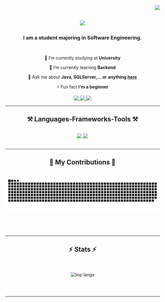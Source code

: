 <img align="right" src="https://visitor-badge.laobi.icu/badge?page_id=nhuxuanviet.nhuxuanviet" />

<h1 align="center">
    <img src="https://readme-typing-svg.herokuapp.com/?font=Righteous&size=35&center=true&vCenter=true&width=500&height=70&duration=4000&lines=Hi+There!+👋+I'm+Xuan+Viet!;" />
</h1>

<h3 align="center">I am a student majoring in Software Engineering.</h3>

<br/>

<div align="center">
 
 🔭 I’m currently studying at **University**
 
 🌱 I’m currently learning **Backend**

💬 Ask me about **Java, SQLServer,... or anything [here](https://github.com/nhuxuanviet)**

⚡ Fun fact **I'm a beginner**

 </div>
 
<div align="center"> 
  <a href="mailto:nhuxuanviet27102004@gmail.com">
    <img src="https://img.shields.io/badge/Gmail-333333?style=for-the-badge&logo=gmail&logoColor=red" />
  </a>
  <a href="https://www.facebook.com/vietvippro.04" target="_blank">
    <img src="https://img.shields.io/badge/Facebook-0077B5?style=for-the-badge&logo=facebook&logoColor=white" target="_blank" />
  </a>
  <a href="https://nhuxuanviet.github.io" target="_blank">
     <img src="https://img.shields.io/badge/Portfolio-FF5722?style=for-the-badge&logo=todoist&logoColor=white" target="_blank" /> <!-- sqlite, safari, google-chrome are other good icon options -->
  </a>
</div>

 <hr/>
 
<h2 align="center">⚒️ Languages-Frameworks-Tools ⚒️</h2>
<br/>
<div align="center">
    <img src="https://skillicons.dev/icons?i=html,css,vscode,github" />
    <img src="https://skillicons.dev/icons?i=javascript,c,java,mysql" /><br>
</div>

<br/>
<hr/>

<div align="center">
  <h2>🐍 My Contributions 🐍</h2>
  <br>
  <img alt="snake eating my contributions" src="https://raw.githubusercontent.com/salesp07/salesp07/output/github-contribution-grid-snake.svg" />
  
  <br/><br/><br/>
</div>

<hr/>

<h2 align="center">⚡ Stats ⚡</h2>
<br>
<div align=center>
<!--   <img width=390 src="https://github-readme-streak-stats-nhuxuanviet.vercel.app/?user=nhuxuanviet&count_private=true&theme=react&border_radius=10" alt="streak stats"/>
  <img width=390 src="https://github-readme-stats-nhuxuanviet.vercel.app/api?username=nhuxuanviet&count_private=true&show_icons=true&theme=react&rank_icon=github&border_radius=10" alt="readme stats" /> -->
  <br/>
  <img width=325 align="center" src="https://github-readme-stats-salesp07.vercel.app/api/top-langs/?username=nhuxuanviet&hide=HTML&langs_count=8&layout=compact&theme=react&border_radius=10&size_weight=0.5&count_weight=0.5&exclude_repo=github-readme-stats" alt="top langs" />
</div>

<br/><br/>

<hr/>

<br/>

<div align="center">
<!-- <a><img height='64' style='border:0px;height:64px;' src='https://storage.ko-fi.com/cdn/kofi1.png?v=3' border='0' alt='Get money' /></a> -->
</div>
<br/>
